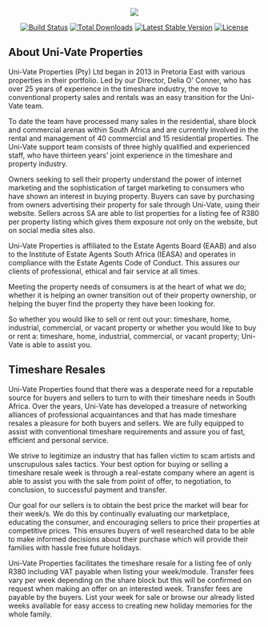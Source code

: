 <p align="center"><img src="https://www.univateproperties.co.za/images/logo.png"></p>

<p align="center">
<a href="https://travis-ci.org/laravel/framework"><img src="https://travis-ci.org/laravel/framework.svg" alt="Build Status"></a>
<a href="https://packagist.org/packages/laravel/framework"><img src="https://poser.pugx.org/laravel/framework/d/total.svg" alt="Total Downloads"></a>
<a href="https://packagist.org/packages/laravel/framework"><img src="https://poser.pugx.org/laravel/framework/v/stable.svg" alt="Latest Stable Version"></a>
<a href="https://packagist.org/packages/laravel/framework"><img src="https://poser.pugx.org/laravel/framework/license.svg" alt="License"></a>
</p>

## About Uni-Vate Properties

Uni-Vate Properties (Pty) Ltd began in 2013 in Pretoria East with various properties in their portfolio. Led by our Director, Delia O' Conner, who has over 25 years of experience in the timeshare industry, the move to conventional property sales and rentals was an easy transition for the Uni-Vate team.

To date the team have processed many sales in the residential, share block and commercial arenas within South Africa and are currently involved in the rental and management of 40 commercial and 15 residential properties. The Uni-Vate support team consists of three highly qualified and experienced staff, who have thirteen years' joint experience in the timeshare and property industry.

Owners seeking to sell their property understand the power of internet marketing and the sophistication of target marketing to consumers who have shown an interest in buying property. Buyers can save by purchasing from owners advertising their property for sale through Uni-Vate, using their website. Sellers across SA are able to list properties for a listing fee of R380 per property listing which gives them exposure not only on the website, but on social media sites also.

Uni-Vate Properties is affiliated to the Estate Agents Board (EAAB) and also to the Institute of Estate Agents South Africa (IEASA) and operates in compliance with the Estate Agents Code of Conduct. This assures our clients of professional, ethical and fair service at all times.

Meeting the property needs of consumers is at the heart of what we do; whether it is helping an owner transition out of their property ownership, or helping the buyer find the property they have been looking for.

So whether you would like to sell or rent out your: timeshare, home, industrial, commercial, or vacant property or whether you would like to buy or rent a: timeshare, home, industrial, commercial, or vacant property; Uni-Vate is able to assist you.

## Timeshare Resales

Uni-Vate Properties found that there was a desperate need for a reputable source for buyers and sellers to turn to with their timeshare needs in South Africa. Over the years, Uni-Vate has developed a treasure of networking alliances of professional acquaintances and that has made timeshare resales a pleasure for both buyers and sellers. We are fully equipped to assist with conventional timeshare requirements and assure you of fast, efficient and personal service.

We strive to legitimize an industry that has fallen victim to scam artists and unscrupulous sales tactics. Your best option for buying or selling a timeshare resale week is through a real-estate company where an agent is able to assist you with the sale from point of offer, to negotiation, to conclusion, to successful payment and transfer.

Our goal for our sellers is to obtain the best price the market will bear for their week/s. We do this by continually evaluating our marketplace, educating the consumer, and encouraging sellers to price their properties at competitive prices. This ensures buyers of well researched data to be able to make informed decisions about their purchase which will provide their families with hassle free future holidays.

Uni-Vate Properties facilitates the timeshare resale for a listing fee of only R380 including VAT payable when listing your week/module. Transfer fees vary per week depending on the share block but this will be confirmed on request when making an offer on an interested week. Transfer fees are payable by the buyers. List your week for sale or browse our already listed weeks available for easy access to creating new holiday memories for the whole family.
